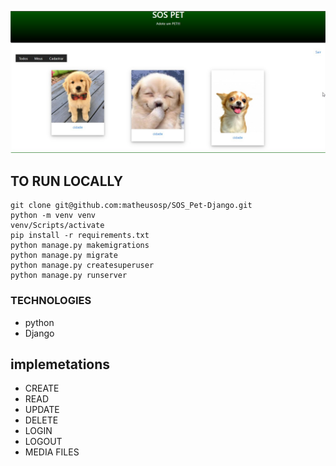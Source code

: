 ![Foo](https://raw.githubusercontent.com/matheusosp/SOS_Pet-Django/main/SOS%20PET.jpg)


## TO RUN LOCALLY

```
git clone git@github.com:matheusosp/SOS_Pet-Django.git
python -m venv venv
venv/Scripts/activate
pip install -r requirements.txt 
python manage.py makemigrations
python manage.py migrate 
python manage.py createsuperuser
python manage.py runserver
```

### TECHNOLOGIES
- python
- Django

## implemetations

- CREATE
- READ
- UPDATE
- DELETE
- LOGIN
- LOGOUT
- MEDIA FILES
